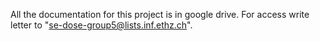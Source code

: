 All the documentation for this project is in google drive.
For access write letter to "se-dose-group5@lists.inf.ethz.ch".